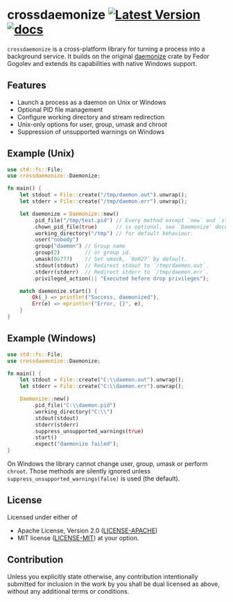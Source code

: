 # crossdaemonize [![Latest Version](https://img.shields.io/crates/v/crossdaemonize.svg)](https://crates.io/crates/crossdaemonize) [![docs](https://docs.rs/crossdaemonize/badge.svg)](https://docs.rs/crossdaemonize)

`crossdaemonize` is a cross-platform library for turning a process into a background service. It builds on the original [daemonize](https://github.com/knsd/daemonize) crate by Fedor Gogolev and extends its capabilities with native Windows support.

## Features
* Launch a process as a daemon on Unix or Windows
* Optional PID file management
* Configure working directory and stream redirection
* Unix-only options for user, group, umask and chroot
* Suppression of unsupported warnings on Windows

## Example (Unix)
```rust
use std::fs::File;
use crossdaemonize::Daemonize;

fn main() {
    let stdout = File::create("/tmp/daemon.out").unwrap();
    let stderr = File::create("/tmp/daemon.err").unwrap();

    let daemonize = Daemonize::new()
        .pid_file("/tmp/test.pid") // Every method except `new` and `start`
        .chown_pid_file(true)      // is optional, see `Daemonize` documentation
        .working_directory("/tmp") // for default behaviour.
        .user("nobody")
        .group("daemon") // Group name
        .group(2)        // or group id.
        .umask(0o777)    // Set umask, `0o027` by default.
        .stdout(stdout)  // Redirect stdout to `/tmp/daemon.out`.
        .stderr(stderr)  // Redirect stderr to `/tmp/daemon.err`.
        .privileged_action(|| "Executed before drop privileges");

    match daemonize.start() {
        Ok(_) => println!("Success, daemonized"),
        Err(e) => eprintln!("Error, {}", e),
    }
}
```

## Example (Windows)
```rust
use std::fs::File;
use crossdaemonize::Daemonize;

fn main() {
    let stdout = File::create("C:\\daemon.out").unwrap();
    let stderr = File::create("C:\\daemon.err").unwrap();

    Daemonize::new()
        .pid_file("C:\\daemon.pid")
        .working_directory("C:\\")
        .stdout(stdout)
        .stderr(stderr)
        .suppress_unsupported_warnings(true)
        .start()
        .expect("daemonize failed");
}
```

On Windows the library cannot change user, group, umask or perform `chroot`.
Those methods are silently ignored unless `suppress_unsupported_warnings(false)`
is used (the default).

## License
Licensed under either of
* Apache License, Version 2.0 ([LICENSE-APACHE](LICENSE-APACHE))
* MIT license ([LICENSE-MIT](LICENSE-MIT))
at your option.

## Contribution
Unless you explicitly state otherwise, any contribution intentionally submitted for inclusion in the work by you shall be dual licensed as above, without any additional terms or conditions.
